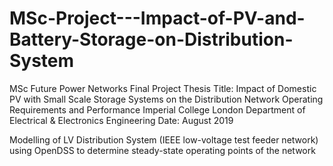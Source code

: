 # MSc-Project---Impact-of-PV-and-Battery-Storage-on-Distribution-System
MSc Future Power Networks Final Project 
Thesis Title: Impact of Domestic PV with Small Scale Storage Systems on the Distribution Network Operating Requirements and Performance
Imperial College London 
Department of Electrical & Electronics Engineering
Date: August 2019

Modelling of LV Distribution System (IEEE low-voltage test feeder network) using OpenDSS to determine steady-state operating points of the network   
